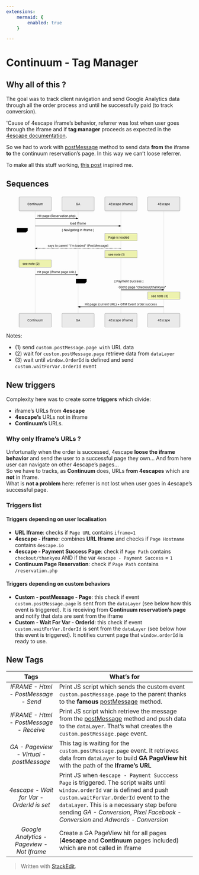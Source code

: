 ```yaml
---
extensions:
	mermaid: {
	    enabled: true
	}

---
```


<h1 id="continuum---tag-manager">Continuum - Tag Manager</h1>
<h2 id="why-all-of-this-">Why all of this ?</h2>
<p>The goal was to track client navigation and send Google Analytics data through all the order process and until he successfully paid (to track conversion).</p>
<p>'Cause of 4escape iframe’s behavior, referrer was lost when user goes through the iframe and if <strong>tag manager</strong> proceeds as expected in the <a href="https://4escape.groovehq.com/knowledge_base/topics/configurer-google-tag-manager-pour-analytics-adwords-et-facebook-pixel">4escape documentation</a>.</p>
<p>So we had to work with <a href="https://developer.mozilla.org/fr/docs/Web/API/Window/postMessage">postMessage</a> method to send data <strong>from</strong> the iframe <strong>to</strong> the continuum reservation’s page. In this way we can’t loose referrer.</p>
<p>To make all this stuff working, <a href="https://datarunsdeep.com.au/blog/how-track-iframes-google-tag-manager">this post</a> inspired me.</p>
<h2 id="sequences">Sequences</h2>
<div class="mermaid"><svg xmlns="http://www.w3.org/2000/svg" id="mermaid-svg-bB4jEn6FzhJiotoj" height="100%" width="100%" style="max-width:870px;" viewBox="-60 -10 870 617"><g></g><g><line id="actor1646" x1="75" y1="5" x2="75" y2="606" class="actor-line" stroke-width="0.5px" stroke="#999"></line><rect x="0" y="0" fill="#eaeaea" stroke="#666" width="150" height="65" rx="3" ry="3" class="actor"></rect><text x="75" y="32.5" dominant-baseline="central" alignment-baseline="central" class="actor" style="text-anchor: middle;"><tspan x="75" dy="0">Continuum</tspan></text></g><g><line id="actor1647" x1="275" y1="5" x2="275" y2="606" class="actor-line" stroke-width="0.5px" stroke="#999"></line><rect x="200" y="0" fill="#eaeaea" stroke="#666" width="150" height="65" rx="3" ry="3" class="actor"></rect><text x="275" y="32.5" dominant-baseline="central" alignment-baseline="central" class="actor" style="text-anchor: middle;"><tspan x="275" dy="0">GA</tspan></text></g><g><line id="actor1648" x1="475" y1="5" x2="475" y2="606" class="actor-line" stroke-width="0.5px" stroke="#999"></line><rect x="400" y="0" fill="#eaeaea" stroke="#666" width="150" height="65" rx="3" ry="3" class="actor"></rect><text x="475" y="32.5" dominant-baseline="central" alignment-baseline="central" class="actor" style="text-anchor: middle;"><tspan x="475" dy="0">4Escape (Iframe)</tspan></text></g><g><line id="actor1649" x1="675" y1="5" x2="675" y2="606" class="actor-line" stroke-width="0.5px" stroke="#999"></line><rect x="600" y="0" fill="#eaeaea" stroke="#666" width="150" height="65" rx="3" ry="3" class="actor"></rect><text x="675" y="32.5" dominant-baseline="central" alignment-baseline="central" class="actor" style="text-anchor: middle;"><tspan x="675" dy="0">4Escape</tspan></text></g><defs><marker id="arrowhead" refX="5" refY="2" markerWidth="6" markerHeight="4" orient="auto"><path d="M 0,0 V 4 L6,2 Z"></path></marker></defs><defs><marker id="crosshead" markerWidth="15" markerHeight="8" orient="auto" refX="16" refY="4"><path fill="black" stroke="#000000" stroke-width="1px" d="M 9,2 V 6 L16,4 Z" style="stroke-dasharray: 0, 0;"></path><path fill="none" stroke="#000000" stroke-width="1px" d="M 0,1 L 6,7 M 6,1 L 0,7" style="stroke-dasharray: 0, 0;"></path></marker></defs><g><text x="175" y="93" class="messageText" style="text-anchor: middle;">Hit page (Reservation.php)</text><line x1="75" y1="100" x2="275" y2="100" class="messageLine0" stroke-width="2" stroke="black" marker-end="url(#arrowhead)" style="fill: none;"></line></g><g><text x="275" y="128" class="messageText" style="text-anchor: middle;">load Iframe</text><line x1="75" y1="135" x2="475" y2="135" class="messageLine0" stroke-width="2" stroke="black" marker-end="url(#arrowhead)" style="fill: none;"></line></g><g><rect x="400" y="170" fill="#EDF2AE" stroke="#666" width="150" height="34" rx="0" ry="0" class="note"></rect><text x="396" y="194" fill="black" class="noteText"><tspan x="416" fill="black">Page is loaded</tspan></text></g><g><text x="275" y="232" class="messageText" style="text-anchor: middle;">says to parent "I'm loaded" (PostMessage)</text><line x1="475" y1="239" x2="75" y2="239" class="messageLine1" stroke-width="2" stroke="black" marker-end="url(#arrowhead)" style="stroke-dasharray: 3, 3; fill: none;"></line></g><g><rect x="400" y="249" fill="#EDF2AE" stroke="#666" width="150" height="34" rx="0" ry="0" class="note"></rect><text x="396" y="273" fill="black" class="noteText"><tspan x="416" fill="black">see note (1)</tspan></text></g><g><rect x="0" y="293" fill="#EDF2AE" stroke="#666" width="150" height="34" rx="0" ry="0" class="note"></rect><text x="-4" y="317" fill="black" class="noteText"><tspan x="16" fill="black">see note (2)</tspan></text></g><g><text x="175" y="355" class="messageText" style="text-anchor: middle;">Hit page (iframe page URL)</text><line x1="75" y1="362" x2="275" y2="362" class="messageLine0" stroke-width="2" stroke="black" marker-end="url(#arrowhead)" style="fill: none;"></line></g><g><line x1="-10" y1="145" x2="560" y2="145" class="loopLine"></line><line x1="560" y1="145" x2="560" y2="372" class="loopLine"></line><line x1="-10" y1="372" x2="560" y2="372" class="loopLine"></line><line x1="-10" y1="145" x2="-10" y2="372" class="loopLine"></line><polygon points="-10,145 40,145 40,158 31.6,165 -10,165" class="labelBox"></polygon><text x="-2.5" y="160" fill="black" class="labelText"><tspan x="-2.5" fill="black">loop</tspan></text><text x="275" y="160" fill="black" class="loopText" style="text-anchor: middle;"><tspan x="275" fill="black">[ Navigating In Iframe ]</tspan></text></g><g><text x="575" y="425" class="messageText" style="text-anchor: middle;">Got to page "checkout/thankyou"</text><line x1="475" y1="432" x2="675" y2="432" class="messageLine0" stroke-width="2" stroke="black" marker-end="url(#arrowhead)" style="fill: none;"></line></g><g><rect x="600" y="442" fill="#EDF2AE" stroke="#666" width="150" height="34" rx="0" ry="0" class="note"></rect><text x="596" y="466" fill="black" class="noteText"><tspan x="616" fill="black">see note (3)</tspan></text></g><g><text x="475" y="504" class="messageText" style="text-anchor: middle;">Hit page (current URL) + GTM Event order:success</text><line x1="675" y1="511" x2="275" y2="511" class="messageLine0" stroke-width="2" stroke="black" marker-end="url(#arrowhead)" style="fill: none;"></line></g><g><line x1="265" y1="382" x2="760" y2="382" class="loopLine"></line><line x1="760" y1="382" x2="760" y2="521" class="loopLine"></line><line x1="265" y1="521" x2="760" y2="521" class="loopLine"></line><line x1="265" y1="382" x2="265" y2="521" class="loopLine"></line><polygon points="265,382 315,382 315,395 306.6,402 265,402" class="labelBox"></polygon><text x="272.5" y="397" fill="black" class="labelText"><tspan x="272.5" fill="black">alt</tspan></text><text x="512.5" y="397" fill="black" class="loopText" style="text-anchor: middle;"><tspan x="512.5" fill="black">[ Payment Success ]</tspan></text></g><g><rect x="0" y="541" fill="#eaeaea" stroke="#666" width="150" height="65" rx="3" ry="3" class="actor"></rect><text x="75" y="573.5" dominant-baseline="central" alignment-baseline="central" class="actor" style="text-anchor: middle;"><tspan x="75" dy="0">Continuum</tspan></text></g><g><rect x="200" y="541" fill="#eaeaea" stroke="#666" width="150" height="65" rx="3" ry="3" class="actor"></rect><text x="275" y="573.5" dominant-baseline="central" alignment-baseline="central" class="actor" style="text-anchor: middle;"><tspan x="275" dy="0">GA</tspan></text></g><g><rect x="400" y="541" fill="#eaeaea" stroke="#666" width="150" height="65" rx="3" ry="3" class="actor"></rect><text x="475" y="573.5" dominant-baseline="central" alignment-baseline="central" class="actor" style="text-anchor: middle;"><tspan x="475" dy="0">4Escape (Iframe)</tspan></text></g><g><rect x="600" y="541" fill="#eaeaea" stroke="#666" width="150" height="65" rx="3" ry="3" class="actor"></rect><text x="675" y="573.5" dominant-baseline="central" alignment-baseline="central" class="actor" style="text-anchor: middle;"><tspan x="675" dy="0">4Escape</tspan></text></g></svg></div>
<p>Notes:</p>
<ul>
<li>(1) send <code>custom.postMessage.page with</code> URL data</li>
<li>(2) wait for <code>custom.postMessage.page</code> retrieve data from <code>dataLayer</code></li>
<li>(3) wait until <code>window.OrderId</code> is defined  and send <code>custom.waitForVar.OrderId</code> event</li>
</ul>
<h2 id="new-triggers">New triggers</h2>
<p>Complexity here was to create some <strong>triggers</strong> which divide:</p>
<ul>
<li>iframe’s URLs from <strong>4escape</strong></li>
<li><strong>4escape’s</strong> URLs not in iframe</li>
<li><strong>Continuum’s</strong> URLs.</li>
</ul>
<h3 id="why-only-iframes-urls-">Why only Iframe’s URLs ?</h3>
<p>Unfortunatly when the order is successed, 4escape <strong>loose the iframe behavior</strong> and send the user to a successful page they own… And from here user can navigate on other 4escape’s pages…<br>
So we have to tracks, as <strong>Continuum</strong> does, URLs <strong>from 4escapes</strong> which are <strong>not</strong> in Iframe.<br>
What is <strong>not a problem</strong> here: referrer is not lost when user goes in 4escape’s successful page.</p>
<h3 id="triggers-list">Triggers list</h3>
<h4 id="triggers-depending-on-user-localisation">Triggers depending on user localisation</h4>
<ul>
<li><strong>URL Iframe</strong>: checks if <code>Page URL</code> contains <code>iframe=1</code></li>
<li><strong>4escape - iframe</strong>: combines <strong>URL Iframe</strong> and checks if <code>Page Hostname</code> contains <code>4escape.io</code></li>
<li><strong>4escape - Payment Success Page</strong>: check if <code>Page Path</code> contains <code>checkout/thankyou</code> AND if the var <code>4escape - Payment Success</code> = <code>1</code></li>
<li><strong>Continuum Page Reservation</strong>: check if <code>Page Path</code> contains <code>/reservation.php</code></li>
</ul>
<h4 id="triggers-depending-on-custom-behaviors">Triggers depending on custom behaviors</h4>
<ul>
<li><strong>Custom - postMessage - Page</strong>: this check if event <code>custom.postMessage.page</code> is sent from the <code>dataLayer</code> (see below how this event is triggered). It is receiving from <strong>Continuum reservation’s page</strong> and notify that data are sent from the iframe</li>
<li><strong>Custom - Wait For Var - OrderId</strong>: this check if event <code>custom.waitForVar.OrderId</code> is sent from the <code>dataLayer</code> (see below how this event is triggered). It notifies current page that <code>window.orderId</code> is ready to use.</li>
</ul>
<h2 id="new-tags">New Tags</h2>

<table>
<thead>
<tr>
<th align="center">Tags</th>
<th>What’s for</th>
</tr>
</thead>
<tbody>
<tr>
<td align="center"><em>IFRAME - Html - PostMessage - Send</em></td>
<td>Print JS script which sends the custom event <code>custom.postMessage.page</code> to the parent thanks to the <strong>famous</strong> <a href="https://developer.mozilla.org/fr/docs/Web/API/Window/postMessage">postMessage</a>  method.</td>
</tr>
<tr>
<td align="center"><em>IFRAME - Html - PostMessage - Receive</em></td>
<td>Print JS script which retrieve the message from  the <a href="https://developer.mozilla.org/fr/docs/Web/API/Window/postMessage">postMessage</a>  method and push data to the <code>dataLayer</code>. That’s what creates the <code>custom.postMessage.page</code> event.</td>
</tr>
<tr>
<td align="center"><em>GA - Pageview - Virtual - postMessage</em></td>
<td>This tag is waiting for the <code>custom.postMessage.page</code> event. It retrieves data from <code>dataLayer</code> to build <strong>GA PageView hit</strong> with the path of the <strong>Iframe’s URL</strong></td>
</tr>
<tr>
<td align="center"><em>4escape - Wait for Var - OrderId is set</em></td>
<td>Print JS when  <code>4escape - Payment Succcess Page</code> is triggered. The script waits until <code>window.orderId</code> var is defined and push <code>custom.waitForVar.OrderId</code> event to the <code>dataLayer</code>. This is a necessary step before sending <em>GA - Conversion</em>, <em>Pixel Facebook - Conversion</em> and <em>Adwords - Conversion</em></td>
</tr>
<tr>
<td align="center"><em>Google Analytics - Pageview - Not Iframe</em></td>
<td>Create a GA PageView hit for all pages (<strong>4escape</strong> and <strong>Continuum</strong> pages included) which are not called in Iframe</td>
</tr>
</tbody>
</table><blockquote>
<p>Written with <a href="https://stackedit.io/">StackEdit</a>.</p>
</blockquote>

